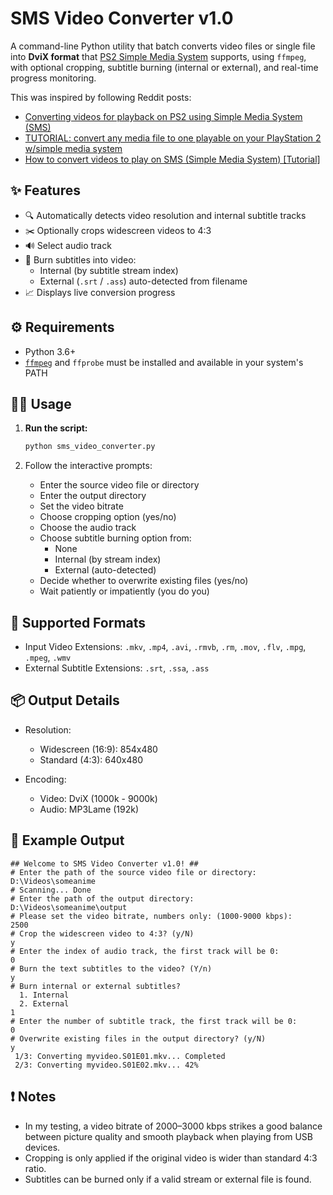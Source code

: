 # SMS Video Converter v1.0

A command-line Python utility that batch converts video files or single file into **DviX format** that [PS2 Simple Media System](https://github.com/ps2homebrew/SMS) supports, using `ffmpeg`, with optional cropping, subtitle burning (internal or external), and real-time progress monitoring.

This was inspired by following Reddit posts:
- [Converting videos for playback on PS2 using Simple Media System (SMS)](https://www.reddit.com/r/crtgaming/comments/17rfbk6/converting_videos_for_playback_on_ps2_using/)
- [TUTORIAL: convert any media file to one playable on your PlayStation 2 w/simple media system](https://www.reddit.com/r/ps2/comments/7uaslk/tutorial_convert_any_media_file_to_one_playable/)
- [How to convert videos to play on SMS (Simple Media System) [Tutorial]](https://www.reddit.com/r/ps2homebrew/comments/19aptns/how_to_convert_videos_to_play_on_sms_simple_media/)


## ✨ Features

- 🔍 Automatically detects video resolution and internal subtitle tracks
- ✂️ Optionally crops widescreen videos to 4:3
- 🔊 Select audio track
- 💬 Burn subtitles into video:
  - Internal (by subtitle stream index)
  - External (`.srt` / `.ass`) auto-detected from filename
- 📈 Displays live conversion progress


## ⚙️ Requirements

- Python 3.6+
- [`ffmpeg`](https://ffmpeg.org/) and `ffprobe` must be installed and available in your system's PATH


## 🧑‍💻 Usage

1. **Run the script:**

    ```bash
    python sms_video_converter.py
    ```

2. Follow the interactive prompts:
    - Enter the source video file or directory
    - Enter the output directory
    - Set the video bitrate
    - Choose cropping option (yes/no)
    - Choose the audio track
    - Choose subtitle burning option from:
        - None
        - Internal (by stream index)
        - External (auto-detected)
    - Decide whether to overwrite existing files (yes/no)
    - Wait patiently or impatiently (you do you)


## 📁 Supported Formats

- Input Video Extensions: `.mkv`, `.mp4`, `.avi`, `.rmvb`, `.rm`, `.mov`, `.flv`, `.mpg`, `.mpeg`, `.wmv`
- External Subtitle Extensions: `.srt`, `.ssa`, `.ass`


## 📦 Output Details

- Resolution:
    - Widescreen (16:9): 854x480
    - Standard (4:3): 640x480

- Encoding:
    - Video: DviX (1000k - 9000k)
    - Audio: MP3Lame (192k)


## 📝 Example Output

```
## Welcome to SMS Video Converter v1.0! ##
# Enter the path of the source video file or directory:
D:\Videos\someanime
# Scanning... Done
# Enter the path of the output directory:
D:\Videos\someanime\output
# Please set the video bitrate, numbers only: (1000-9000 kbps):
2500
# Crop the widescreen video to 4:3? (y/N)
y
# Enter the index of audio track, the first track will be 0:
0
# Burn the text subtitles to the video? (Y/n)
y
# Burn internal or external subtitles?
  1. Internal
  2. External
1
# Enter the number of subtitle track, the first track will be 0:
0
# Overwrite existing files in the output directory? (y/N)
y
 1/3: Converting myvideo.S01E01.mkv... Completed
 2/3: Converting myvideo.S01E02.mkv... 42%
 ```


## ❗ Notes
- In my testing, a video bitrate of 2000–3000 kbps strikes a good balance between picture quality and smooth playback when playing from USB devices.
- Cropping is only applied if the original video is wider than standard 4:3 ratio.
- Subtitles can be burned only if a valid stream or external file is found.
